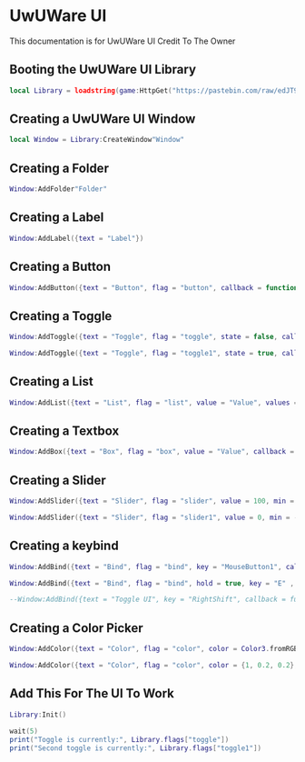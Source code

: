 # UwUWare UI
This documentation is for UwUWare UI Credit To The Owner

## Booting the UwUWare UI Library
```lua
local Library = loadstring(game:HttpGet("https://pastebin.com/raw/edJT9EGX", true))()
```




## Creating a UwUWare UI Window
```lua
local Window = Library:CreateWindow"Window"
```

## Creating a Folder
```lua
Window:AddFolder"Folder"
```

## Creating a Label
```lua
Window:AddLabel({text = "Label"})
```

## Creating a Button
```lua
Window:AddButton({text = "Button", flag = "button", callback = function() print"pressed" end})
```

## Creating a Toggle
```lua
Window:AddToggle({text = "Toggle", flag = "toggle", state = false, callback = function(a) print(a) end})

Window:AddToggle({text = "Toggle", flag = "toggle1", state = true, callback = function(a) print(a) end})
```

## Creating a List
```lua
Window:AddList({text = "List", flag = "list", value = "Value", values = {"Value1", "Value2", "Value3", "Value4"}, callback = function(a) print(a) end})
```

## Creating a Textbox
```lua
Window:AddBox({text = "Box", flag = "box", value = "Value", callback = function(a) print(a) end})
```

## Creating a Slider
```lua
Window:AddSlider({text = "Slider", flag = "slider", value = 100, min = 20, max = 200, float = 0.3, callback = function(a) print(a) end})

Window:AddSlider({text = "Slider", flag = "slider1", value = 0, min = -50, max = 100, callback = function(a) print(a) end})
```

## Creating a keybind
```lua
Window:AddBind({text = "Bind", flag = "bind", key = "MouseButton1", callback = function() print"pressed" end}) --key can also be Enum.UserInputType.MouseButton1, instead of the name/string

Window:AddBind({text = "Bind", flag = "bind", hold = true, key = "E" , callback = function(a) if a then print"let go" else print"holding" end end}) --key can also be Enum.KeyCode.E, instead of the name/string

--Window:AddBind({text = "Toggle UI", key = "RightShift", callback = function() library:Close() end})
```

## Creating a Color Picker
```lua
Window:AddColor({text = "Color", flag = "color", color = Color3.fromRGB(255, 65, 65), callback = function(a) print(a) end})

Window:AddColor({text = "Color", flag = "color", color = {1, 0.2, 0.2}, callback = function(a) print(a) end})
```

## Add This For The UI To Work
```lua
Library:Init()
 
wait(5)
print("Toggle is currently:", Library.flags["toggle"])
print("Second toggle is currently:", Library.flags["toggle1"])
```
